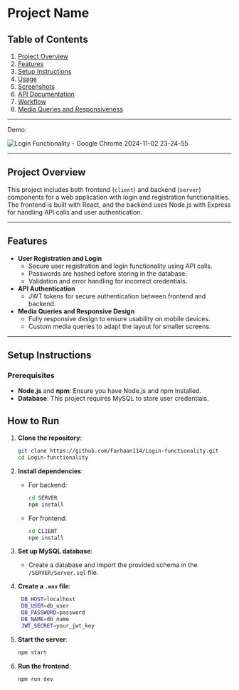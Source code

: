 # Project Name

## Table of Contents
1. [Project Overview](#project-overview)
2. [Features](#features)
4. [Setup Instructions](#setup-instructions)
5. [Usage](#usage)
6. [Screenshots](#screenshots)
7. [API Documentation](#api-documentation)
8. [Workflow](#workflow)
9. [Media Queries and Responsiveness](#media-queries-and-responsiveness)

---
Demo: 

![Login Functionality - Google Chrome 2024-11-02 23-24-55](https://github.com/user-attachments/assets/3b2a41ba-ef7a-45f0-bbe0-583a647bc83b)



---

## Project Overview

This project includes both frontend (`client`) and backend (`server`) components for a web application with login and registration functionalities. The frontend is built with React, and the backend uses Node.js with Express for handling API calls and user authentication.

---

## Features

- **User Registration and Login**
  - Secure user registration and login functionality using API calls.
  - Passwords are hashed before storing in the database.
  - Validation and error handling for incorrect credentials.
- **API Authentication**
  - JWT tokens for secure authentication between frontend and backend.
- **Media Queries and Responsive Design**
  - Fully responsive design to ensure usability on mobile devices.
  - Custom media queries to adapt the layout for smaller screens.

---
## Setup Instructions

### Prerequisites

- **Node.js** and **npm**: Ensure you have Node.js and npm installed.
- **Database**: This project requires MySQL to store user credentials.

## How to Run

1. **Clone the repository**:
   ```bash
   git clone https://github.com/Farhaan114/Login-functionality.git
   cd Login-functionality
   ```

2. **Install dependencies**:
   - For backend:
     ```bash
     cd SERVER
     npm install
     ```
   - For frontend:
     ```bash
     cd CLIENT
     npm install
     ```

3. **Set up MySQL database**:
   - Create a database and import the provided schema in the `/SERVER/Server.sql` file.
  
4. **Create a `.env` file**:
   ```bash
    DB_HOST=localhost
    DB_USER=db_user
    DB_PASSWORD=password
    DB_NAME=db_name
    JWT_SECRET=your_jwt_key

   ```

4. **Start the server**:
   ```bash
   npm start
   ```

5. **Run the frontend**:
   ```bash
   npm run dev
   ```








